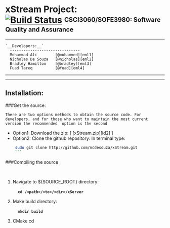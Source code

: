 xStream Project: <br> [![Build Status](https://magnum.travis-ci.com/ncdesouza/xstream.svg?token=WZRVmSR43sduJMwFxmyr)][wdgt]  <sup><sub>CSCI3060/SOFE3980: Software Quality and Assurance</sub></sup>
=================
---
             
```
`__Developers:__`       
  -------------------------------                  
  Mohammad Ali        [@mohammed][eml1]     
  Nicholas De Souza   [@nicholas][eml2]     
  Bradley Hamilton    [@bradley][eml3]     
  Fuad Tareq          [@fuad][eml4]                

```
             
---
___
             
Installation:           
--------------           
###Get the source:          

    There are two options methods to obtain the source code. For developers, and for those who want to maintain the most current version the recommended  option is the second  

* Option1: Download the zip:
  \[ [xStream.zip][id2] \] 
* Option2: Clone the github repository:
    In terminal type:
     ```bash
      sudo git clone http://github.com/ncdesouza/xStream.git
      ```
   
    
###Compiling the source

   &nbsp;&nbsp;&nbsp;&nbsp;

1. Navigate to ${SOURCE_ROOT} directory:

    &nbsp;&nbsp;&nbsp;&nbsp;__`cd /<path>/<to>/<dir>/xServer`__

2. Make build directory:

    &nbsp;&nbsp;&nbsp;&nbsp;__`mkdir build`__
    
3. CMake
    cd  





[id01]: <https://magnum.travis-ci.com/ncdesouza/xstream.svg?token=WZRVmSR43sduJMwFxmyr>
[id02]: <https://github.com/100481185/CSCI3060-SOFE3980-Project/archive/master.zip>     
[wdgt]: (https://magnum.travis-ci.com/ncdesouza/xstream)
[eml1]: <mohammad.ali3@uoit.net>   
[eml2]: <nicholas.desouza@uoit.net>
[eml3]: <bradley.hamilton@uoit.net>
[eml4]: <fuad.tareq@uoit.net>   

